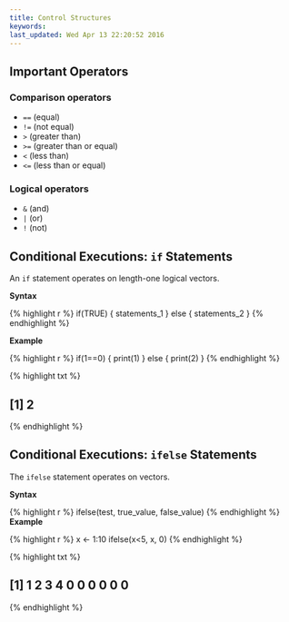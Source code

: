 ```yaml
---
title: Control Structures
keywords: 
last_updated: Wed Apr 13 22:20:52 2016
---
```


## Important Operators

### Comparison operators

* `==` (equal)
* `!=` (not equal)
* `>` (greater than)
* `>=` (greater than or equal)
* `<` (less than)
* `<=` (less than or equal)

### Logical operators
		
* `&` (and)
* `|` (or) 
* `!` (not)

## Conditional Executions: `if` Statements

An `if` statement operates on length-one logical vectors.

__Syntax__

{% highlight r %}
if(TRUE) { 
	statements_1 
} else { 
	statements_2 
}
{% endhighlight %}

__Example__

{% highlight r %}
if(1==0) { 
	print(1) 
} else { 
	print(2) 
}
{% endhighlight %}

{% highlight txt %}
## [1] 2
{% endhighlight %}

## Conditional Executions: `ifelse` Statements

The `ifelse` statement operates on vectors.

__Syntax__

{% highlight r %}
ifelse(test, true_value, false_value)
{% endhighlight %}
__Example__

{% highlight r %}
x <- 1:10 
ifelse(x<5, x, 0)
{% endhighlight %}

{% highlight txt %}
##  [1] 1 2 3 4 0 0 0 0 0 0
{% endhighlight %}


